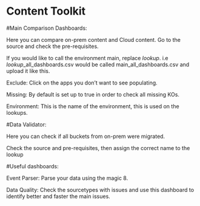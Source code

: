 # Content Toolkit
#Main Comparison Dashboards:

Here you can compare on-prem content and Cloud content. Go to the source and check the pre-requisites.

If you would like to call the environment main, replace $lookup$. i.e $lookup$_all_dashboards.csv would be called main_all_dashboards.csv and upload it like this.

Exclude: Click on the apps you don’t want to see populating.

Missing: By default is set up to true in order to check all missing KOs.

Environment: This is the name of the environment, this is used on the lookups.

#Data Validator:

Here you can check if all buckets from on-prem were migrated.

Check the source and pre-requisites, then assign the correct name to the lookup

#Useful dashboards:

Event Parser: Parse your data using the magic 8.

Data Quality: Check the sourcetypes with issues and use this dashboard to identify better and faster the main issues.


